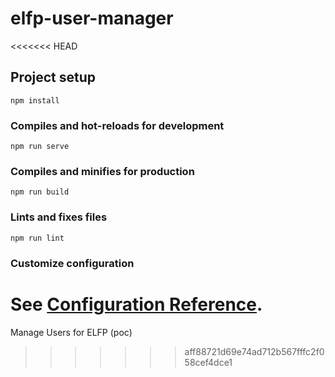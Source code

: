 # elfp-user-manager
<<<<<<< HEAD

## Project setup
```
npm install
```

### Compiles and hot-reloads for development
```
npm run serve
```

### Compiles and minifies for production
```
npm run build
```

### Lints and fixes files
```
npm run lint
```

### Customize configuration
See [Configuration Reference](https://cli.vuejs.org/config/).
=======
Manage Users for ELFP (poc)
>>>>>>> aff88721d69e74ad712b567fffc2f058cef4dce1
